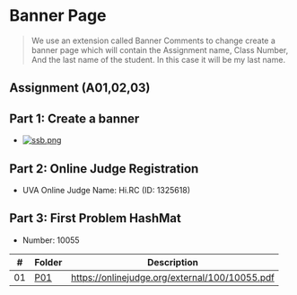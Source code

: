 # Banner Page

> We use an extension called Banner Comments to change create a banner page
> which will contain the Assignment name, Class Number, And the last name of
> the student. In this case it will be my last name.

## Assignment (A01,02,03) 
## Part 1: Create a banner
- [![ssb.png](https://i.postimg.cc/N0Bzjq20/ssb.png)](https://postimg.cc/68b0MP0s)

## Part 2: Online Judge Registration
 - UVA Online Judge Name: Hi.RC (ID: 1325618)
## Part 3: First Problem HashMat
 -  Number: 10055

|   #   | Folder | Description |
| :---: | ------ | ----------- |
|   01  | [P01]()|<https://onlinejudge.org/external/100/10055.pdf>